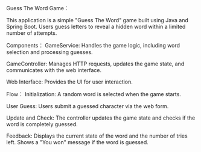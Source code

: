 Guess The Word Game：

This application is a simple "Guess The Word" game built using Java and Spring Boot. Users guess letters to reveal a hidden word within a limited number of attempts.

Components：
GameService: Handles the game logic, including word selection and processing guesses.

GameController: Manages HTTP requests, updates the game state, and communicates with the web interface.

Web Interface: Provides the UI for user interaction.

Flow：
Initialization: A random word is selected when the game starts.

User Guess: Users submit a guessed character via the web form.

Update and Check: The controller updates the game state and checks if the word is completely guessed.

Feedback: Displays the current state of the word and the number of tries left. Shows a "You won" message if the word is guessed.
